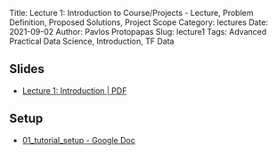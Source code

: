 Title: Lecture 1: Introduction to Course/Projects - Lecture, Problem Definition, Proposed Solutions, Project Scope
Category: lectures
Date: 2021-09-02
Author: Pavlos Protopapas
Slug: lecture1
Tags: Advanced Practical Data Science, Introduction, TF Data 

## Slides


- [Lecture 1: Introduction | PDF]({attach}presentation/session1.pdf) 


## Setup 

- [01_tutorial_setup - Google Doc](https://docs.google.com/document/d/1qBA9dgy-mmaDo6g9NGZrB9sCSqYtSaFQFtERw7BnD9s/edit?usp=sharing)